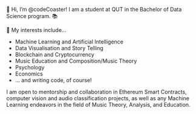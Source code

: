 👋 Hi, I’m @codeCoaster! I am a student at QUT in the Bachelor of Data Science program. 📚 

👀 My interests include...
  - Machine Learning and Artificial Intelligence
  - Data Visualisation and Story Telling
  - Blockchain and Cryptocurrency
  - Music Education and Composition/Music Theory
  - Psychology
  - Economics
  - ... and writing code, of course!
  
  
I am open to mentorship and collaboration in Ethereum Smart Contracts, computer vision and audio classification projects, as well as any Machine Learning endeavors in the field of Music Theory, Analysis, and Education. 

